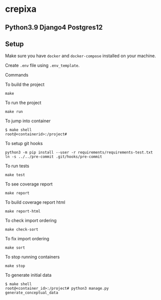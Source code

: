 # crepixa

## Python3.9 Django4 Postgres12

## Setup

Make sure you have `docker` and `docker-compose` installed on your machine.

Create `.env` file using `.env_template`.

Commands

To build the project

    make

To run the project

    make run

To jump into container

    $ make shell
    root@<containerid>:/project#

To setup git hooks

    python3 -m pip install --user -r requirements/requirements-test.txt
    ln -s ../../pre-commit .git/hooks/pre-commit

To run tests

    make test

To see coverage report

    make report
    
To build coverage report html

    make report-html

To check import ordering

    make check-sort
    
To fix import ordering

    make sort

To stop running containers

    make stop

To generate initial data

    $ make shell
    root@<container_id>:/project# python3 manage.py generate_conceptual_data
